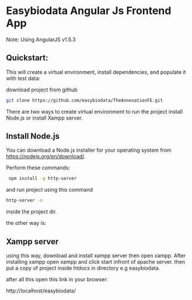 # Easybiodata Angular Js Frontend App

Note:
Using  AngularJS v1.5.3

## Quickstart:

This will create a virtual environment, install dependencies, and populate it with test data:

download project from github

```bash
git clone https://github.com/easybiodata/TheAnnexationFE.git
```

There are two ways to create virtual environment to run the project install Node.js or install Xampp server.

## Install Node.js

You can download a Node.js installer for your operating system from https://nodejs.org/en/download/.

Perform these commands:  

```bash
 npm install -g http-server 
```

 and run project using this command

 ```bash
 http-server -o 
 ```

inside the project dir.

the other way is:

## Xampp server

using this way, download and install xampp server then open xampp.
After installing xampp open xampp and click start infront of apache server.
then put a copy of project inside htdocs in directory e.g easybiodata.

after all this open this link in your browser:

http://localhost/easybiodata/
